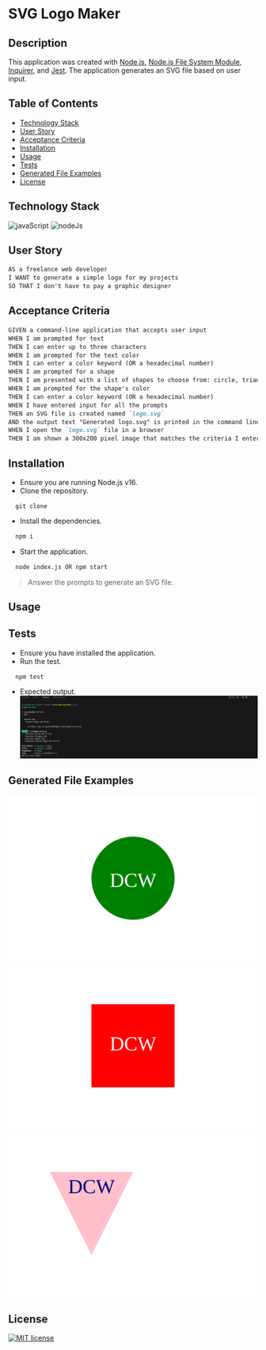   # SVG Logo Maker
  
  ## Description 
  This application was created with [Node.js](https://nodejs.org/en), [Node.js File System Module](https://www.w3schools.com/nodejs/nodejs_filesystem.asp), [Inquirer](https://www.npmjs.com/package/inquirer), and [Jest](https://jestjs.io/). The application generates an SVG file based on user input.
  
  ## Table of Contents
  * [Technology Stack](#technology-stack)
  * [User Story](#user-story)
  * [Acceptance Criteria](#acceptance-criteria)
  * [Installation](#installation)
  * [Usage](#usage)
  * [Tests](#tests)
  * [Generated File Examples](#generated-file-examples)
  * [License](#license)

  ## Technology Stack

  ![javaScript](https://img.shields.io/badge/JavaScript-F7DF1E?style=for-the-badge&logo=javascript&logoColor=black)
  ![nodeJs](https://img.shields.io/badge/Node.js-43853D?style=for-the-badge&logo=node.js&logoColor=white)

  ## User Story
  ```md
  AS a freelance web developer
  I WANT to generate a simple logo for my projects
  SO THAT I don't have to pay a graphic designer
  ```

  ## Acceptance Criteria
  ```md
  GIVEN a command-line application that accepts user input
  WHEN I am prompted for text
  THEN I can enter up to three characters
  WHEN I am prompted for the text color
  THEN I can enter a color keyword (OR a hexadecimal number)
  WHEN I am prompted for a shape
  THEN I am presented with a list of shapes to choose from: circle, triangle, and square
  WHEN I am prompted for the shape's color
  THEN I can enter a color keyword (OR a hexadecimal number)
  WHEN I have entered input for all the prompts
  THEN an SVG file is created named `logo.svg`
  AND the output text "Generated logo.svg" is printed in the command line
  WHEN I open the `logo.svg` file in a browser
  THEN I am shown a 300x200 pixel image that matches the criteria I entered
  ```
  
  ## Installation 
  * Ensure you are running Node.js v16.  
  * Clone the repository.
  ```
    git clone 
  ```
  * Install the dependencies.
  ```bash
    npm i
  ```
  * Start the application.
  ```md
    node index.js OR npm start
  ```
  > Answer the prompts to generate an SVG file.
  
  ## Usage
  

  ## Tests 
  * Ensure you have installed the application.
  * Run the test.
  ```
    npm test
  ```
  * Expected output.
    ![Test Result](./assets/images/expected-result.png)  

  ## Generated File Examples
  
  ![Circle SVG Example](./examples/circle.svg)  
  ![Square SVG Example](./examples/square.svg)  
  ![Triangle SVG Example](./examples/triangle.svg)
  
  ## License 
  [![MIT license](https://img.shields.io/badge/License-MIT-purple.svg)](https://lbesson.mit-license.org/)

